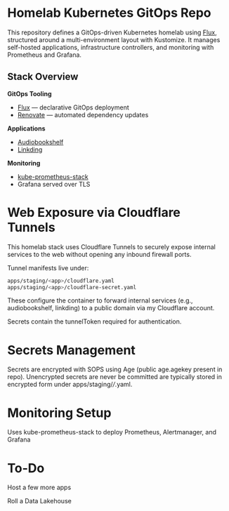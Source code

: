 # Homelab Kubernetes GitOps Repo

This repository defines a GitOps-driven Kubernetes homelab using [Flux](https://fluxcd.io/), structured around a multi-environment layout with Kustomize. It manages self-hosted applications, infrastructure controllers, and monitoring with Prometheus and Grafana.

## Stack Overview

**GitOps Tooling**
- [Flux](https://fluxcd.io/) — declarative GitOps deployment
- [Renovate](https://github.com/renovatebot/renovate) — automated dependency updates

**Applications**
- [Audiobookshelf](https://www.audiobookshelf.org/)
- [Linkding](https://github.com/sissbruecker/linkding)

**Monitoring**
- [kube-prometheus-stack](https://github.com/prometheus-community/helm-charts/tree/main/charts/kube-prometheus-stack)
- Grafana served over TLS

# Web Exposure via Cloudflare Tunnels
This homelab stack uses Cloudflare Tunnels to securely expose internal services to the web without opening any inbound firewall ports.

Tunnel manifests live under:

```bash
apps/staging/<app>/cloudflare.yaml
apps/staging/<app>/cloudflare-secret.yaml
```
These configure the container to forward internal services (e.g., audiobookshelf, linkding) to a public domain via my Cloudflare account.

Secrets contain the tunnelToken required for authentication.

# Secrets Management
Secrets are encrypted with SOPS using Age (public age.agekey present in repo). Unencrypted secrets are never be committed are typically stored in encrypted form under apps/staging/*/*.yaml.

# Monitoring Setup
Uses kube-prometheus-stack to deploy Prometheus, Alertmanager, and Grafana


# To-Do
Host a few more apps

Roll a Data Lakehouse
